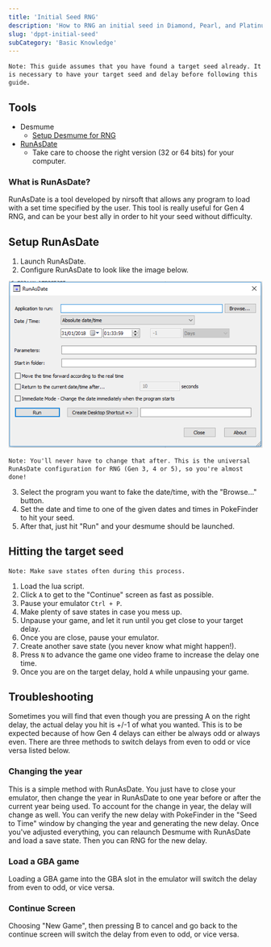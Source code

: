 ```yaml
---
title: 'Initial Seed RNG'
description: 'How to RNG an initial seed in Diamond, Pearl, and Platinum'
slug: 'dppt-initial-seed'
subCategory: 'Basic Knowledge'
---
```


```
Note: This guide assumes that you have found a target seed already. It is necessary to have your target seed and delay before following this guide.
```

## Tools

- Desmume
  - [Setup Desmume for RNG](https://www.pokemonrng.com/desmume-setup)
- [RunAsDate](https://www.nirsoft.net/utils/run_as_date.html)
  - Take care to choose the right version (32 or 64 bits) for your computer.

### What is RunAsDate?

RunAsDate is a tool developed by nirsoft that allows any program to load with a set time specified by the user. This tool is really useful for Gen 4 RNG, and can be your best ally in order to hit your seed without difficulty.

## Setup RunAsDate

1. Launch RunAsDate.
2. Configure RunAsDate to look like the image below.

![Setup](../../images/Diamond-Pearl-Platinum/Initial-Seed/Setup.png)

```
Note: You'll never have to change that after. This is the universal RunAsDate configuration for RNG (Gen 3, 4 or 5), so you're almost done!
```

3. Select the program you want to fake the date/time, with the "Browse..." button.
4. Set the date and time to one of the given dates and times in PokeFinder to hit your seed.
5. After that, just hit "Run" and your desmume should be launched.

## Hitting the target seed

```
Note: Make save states often during this process.
```

1. Load the lua script.
2. Click `A` to get to the "Continue" screen as fast as possible.
3. Pause your emulator `Ctrl + P`.
4. Make plenty of save states in case you mess up.
5. Unpause your game, and let it run until you get close to your target delay.
6. Once you are close, pause your emulator.
7. Create another save state (you never know what might happen!).
8. Press `N` to advance the game one video frame to increase the delay one time.
9. Once you are on the target delay, hold `A` while unpausing your game.

## Troubleshooting

Sometimes you will find that even though you are pressing A on the right delay, the actual delay you hit is +/-1 of what you wanted. This is to be expected because of how Gen 4 delays can either be always odd or always even. There are three methods to switch delays from even to odd or vice versa listed below.

### Changing the year

This is a simple method with RunAsDate. You just have to close your emulator, then change the year in RunAsDate to one year before or after the current year being used. To account for the change in year, the delay will change as well. You can verify the new delay with PokeFinder in the "Seed to Time" window by changing the year and generating the new delay. Once you've adjusted everything, you can relaunch Desmume with RunAsDate and load a save state. Then you can RNG for the new delay.

### Load a GBA game

Loading a GBA game into the GBA slot in the emulator will switch the delay from even to odd, or vice versa.

### Continue Screen

Choosing "New Game", then pressing B to cancel and go back to the continue screen will switch the delay from even to odd, or vice versa.

